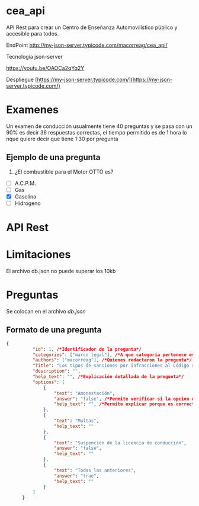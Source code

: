 # cea_api
API Rest para crear un Centro de Enseñanza Automovilístico público y accesible para todos.

EndPoint http://my-json-server.typicode.com/macorreag/cea_api/

Tecnología json-server

https://youtu.be/OAOCa2qYq2Y

Despliegue [https://my-json-server.typicode.com/](https://my-json-server.typicode.com/)

# Examenes
Un examen de conducción usualmente tiene 40 preguntas y se pasa con un 90% es decir 36 respuestas correctas, el tiempo permitido es de 1 hora lo nque quiere decir que tiene 1:30 por pregunta



## Ejemplo de una pregunta

  1. ¿El combustible para el Motor OTTO es?
  - [ ] A.C.P.M.
  - [ ] Gas
  - [x] Gasolina
  - [ ] Hidrogeno

  # API Rest
  
  # Limitaciones
  El archivo db.json no puede superar los 10kb

  # Preguntas

  Se colocan en el archivo _db.json_

  ## Formato de una pregunta 
  ```json
  { 
			"id": 1, /*Identificador de la pregunta*/
			"categories": ["marco legal"], /*A que categoría pertenece esta pregunta*/
			"authors": ["macorreag"], /*Quienes redactaron la pregunta*/
			"Title": "Los tipos de sanciones por infracciones al Código son",
			"description": "",
			"help_text": "", /*Explicación detallada de la pregunta*/
			"options": [
				{
					"text": "Amonestación",
					"answer": "false", /*Permite verificar si la opcion es la correcta si este parametro no se envía se considera que esta no corresponde a la solucion es decir estara en falso, pero si se envia uno en true se considera prergunat de una opción y si se envian multiples si se considera de opcion multiple*/
					"help_text": "", /*Permite explicar porque es correcta ó incorrecta.*/
				},
				{
					"text": "Multas",
					"help_text": ""
				},
				{
					"text": "Suspención de la licencia de conducción",
					"answer": "false",
					"help_text": ""
				},
				{
					"text": "Todas las anteriores",
					"answer": "true",
					"help_text": ""
				}
			]
		}
  ```
